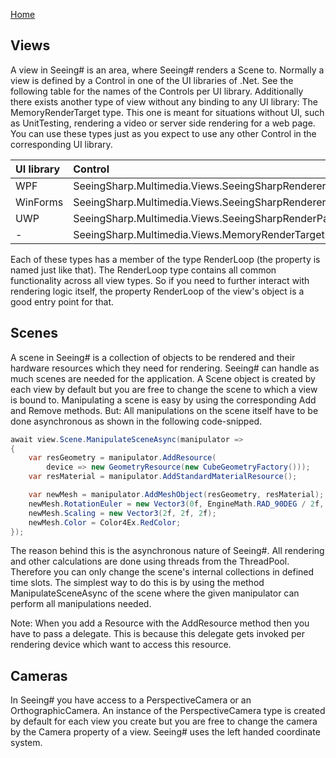 [Home](README.md)

## Views
A view in Seeing# is an area, where Seeing# renders a Scene to. Normally a view is defined by a Control in one of the UI libraries of .Net. See the following table for the names of the Controls per UI library. Additionally there exists another type of view without any binding to any UI library: The MemoryRenderTarget type. This one is meant for situations without UI, such as UnitTesting, rendering a video or server side rendering for a web page. You can use these types just as you expect to use any other Control in the corresponding UI library. 


|UI library|Control                                                 |
|:---------|:-------------------------------------------------------|
|WPF       |SeeingSharp.Multimedia.Views.SeeingSharpRendererElement |
|WinForms  |SeeingSharp.Multimedia.Views.SeeingSharpRendererControl |
|UWP       |SeeingSharp.Multimedia.Views.SeeingSharpRenderPanel     |
|-         |SeeingSharp.Multimedia.Views.MemoryRenderTarget         |

Each of these types has a member of the type RenderLoop (the property is named just like that). The RenderLoop type contains all common functionality across all view types. So if you need to further interact with rendering logic itself, the property RenderLoop of the view's object is a good entry point for that. 

## Scenes
A scene in Seeing# is a collection of objects to be rendered and their hardware resources which they need for rendering. Seeing# can handle as much scenes are needed for the application. A Scene object is created by each view by default but you are free to change the scene to which a view is bound to. Manipulating a scene is easy by using the corresponding Add and Remove methods. But: All manipulations on the scene itself have to be done asynchronous as shown in the following code-snipped.

```csharp
await view.Scene.ManipulateSceneAsync(manipulator =>
{
    var resGeometry = manipulator.AddResource(
        device => new GeometryResource(new CubeGeometryFactory()));
    var resMaterial = manipulator.AddStandardMaterialResource();

    var newMesh = manipulator.AddMeshObject(resGeometry, resMaterial);
    newMesh.RotationEuler = new Vector3(0f, EngineMath.RAD_90DEG / 2f, 0f);
    newMesh.Scaling = new Vector3(2f, 2f, 2f);
    newMesh.Color = Color4Ex.RedColor;
});
```

The reason behind this is the asynchronous nature of Seeing#. All rendering and other calculations are done using threads from the ThreadPool. Therefore you can only change the scene's internal collections in defined time slots. The simplest way to do this is by using the method ManipulateSceneAsync of the scene where the given manipulator can perform all manipulations needed. 

Note: When you add a Resource with the AddResource method then you have to pass a delegate. This is because this delegate gets invoked per rendering device which want to access this resource.

## Cameras
In Seeing# you have access to a PerspectiveCamera or an OrthographicCamera. An instance of the PerspectiveCamera type is created by default for each view you create but you are free to change the camera by the Camera property of a view. Seeing# uses the left handed coordinate system.